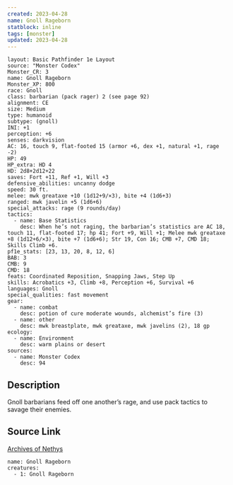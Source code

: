 ```yaml
---
created: 2023-04-28
name: Gnoll Rageborn
statblock: inline
tags: [monster]
updated: 2023-04-28
---
```

```statblock
layout: Basic Pathfinder 1e Layout
source: "Monster Codex"
Monster_CR: 3
name: Gnoll Rageborn
Monster_XP: 800
race: Gnoll
class: barbarian (pack rager) 2 (see page 92)
alignment: CE
size: Medium
type: humanoid
subtype: (gnoll)
INI: +1
perception: +6
senses: darkvision
AC: 16, touch 9, flat-footed 15 (armor +6, dex +1, natural +1, rage -2)
HP: 49
HP_extra: HD 4
HD: 2d8+2d12+22
saves: Fort +11, Ref +1, Will +3
defensive_abilities: uncanny dodge
speed: 30 ft.
melee: mwk greataxe +10 (1d12+9/×3), bite +4 (1d6+3)
ranged: mwk javelin +5 (1d6+6)
special_attacks: rage (9 rounds/day)
tactics:
  - name: Base Statistics
    desc: When he’s not raging, the barbarian’s statistics are AC 18, touch 11, flat-footed 17; hp 41; Fort +9, Will +1; Melee mwk greataxe +8 (1d12+6/×3), bite +7 (1d6+6); Str 19, Con 16; CMB +7, CMD 18; Skills Climb +6.
pf1e_stats: [23, 13, 20, 8, 12, 6]
BAB: 3
CMB: 9
CMD: 18
feats: Coordinated Reposition, Snapping Jaws, Step Up
skills: Acrobatics +3, Climb +8, Perception +6, Survival +6
languages: Gnoll
special_qualities: fast movement
gear:
  - name: combat
    desc: potion of cure moderate wounds, alchemist’s fire (3)
  - name: other
    desc: mwk breastplate, mwk greataxe, mwk javelins (2), 18 gp
ecology:
  - name: Environment
    desc: warm plains or desert
sources:
  - name: Monster Codex
    desc: 94
```
## Description
Gnoll barbarians feed off one another’s rage, and use pack tactics to savage their enemies.
## Source Link
[Archives of Nethys](https://aonprd.com/MonsterDisplay.aspx?ItemName=Gnoll%20Rageborn)
```encounter-table
name: Gnoll Rageborn
creatures:
  - 1: Gnoll Rageborn
```
